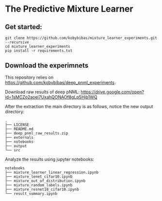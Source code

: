 # The Predictive Mixture Learner


## Get started:

```
git clone https://github.com/kobybibas/mixture_learner_experiments.git --recursive
cd mixture_learner_experiments
pip install -r requirements.txt
```

## Download the experimnets
This repository relies on https://github.com/kobybibas/deep_pnml_experiments. <br>

Download raw results of deep pNML:
https://drive.google.com/open?id=1sMCZo2aoei7UxahQONAOf8gLp5Hjb1WQ

After the extraction the main directory is as follows, notice the new output directory:

```
.
├── LICENSE
├── README.md
├── deep_pnml_raw_results.zip
├── externals
├── notebooks
├── output
└── src
```

Analyze the results using jupyter notebooks:
```
notebooks
├── mixture_learner_linear_regression.ipynb
├── mixture_lenet_cifar10.ipynb
├── mixture_out_of_distribution.ipynb
├── mixture_random_labels.ipynb
├── mixture_resnet18_cifar10.ipynb
└── result_summary.ipynb
```
